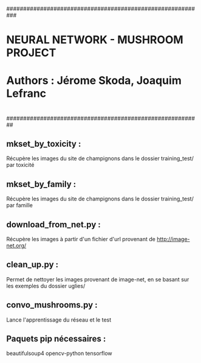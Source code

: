###########################################################
#
# NEURAL NETWORK - MUSHROOM PROJECT
#
# Authors : Jérome Skoda, Joaquim Lefranc
#
##########################################################

mkset_by_toxicity : 
---------------------------------------
Récupère les images du site de champignons dans le dossier training_test/ par toxicité


mkset_by_family : 
---------------------------------------
Récupère les images du site de champignons dans le dossier training_test/ par famille



download_from_net.py :
---------------------------------------
Récupère les images à partir d'un fichier d'url provenant de http://image-net.org/


clean_up.py :
---------------------------------------
Permet de nettoyer les images provenant de image-net, en se basant sur les exemples du dossier uglies/


convo_mushrooms.py : 
---------------------------------------
Lance l'apprentissage du réseau et le test



Paquets pip nécessaires :
---------------------------------------

beautifulsoup4
opencv-python
tensorflow
